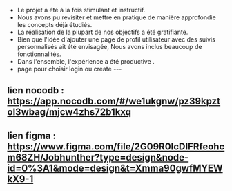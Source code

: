 - Le projet a été à la fois stimulant et instructif.
- Nous avons pu revisiter et mettre en pratique de manière approfondie les concepts déjà étudiés.
- La réalisation de la plupart de nos objectifs a été gratifiante.
- Bien que l'idée d'ajouter une page de profil utilisateur avec des suivis personnalisés ait été envisagée, Nous avons inclus beaucoup de fonctionnalités.
- Dans l'ensemble, l'expérience a été productive .
- page pour choisir login ou create --- 


## lien nocodb : https://app.nocodb.com/#/we1ukgnw/pz39kpztol3wbag/mjcw4zhs72b1kxq
## lien figma : https://www.figma.com/file/2G09R0IcDIFRfeohcm68ZH/Jobhunther?type=design&node-id=0%3A1&mode=design&t=Xmma90gwfMYEWkX9-1